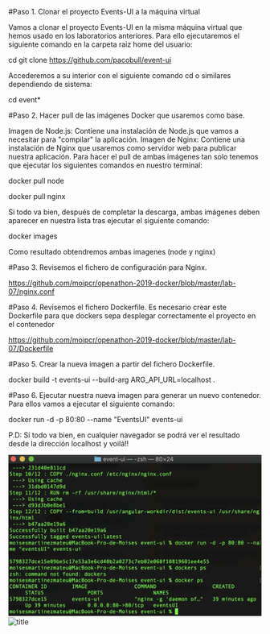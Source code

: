 #Paso 1. Clonar el proyecto Events-UI a la máquina virtual

Vamos a clonar el proyecto Events-UI en la misma máquina virtual que hemos usado en los laboratorios anteriores. Para ello ejecutaremos el siguiente comando en la carpeta raiz home del usuario:

cd
git clone https://github.com/pacobull/event-ui

Accederemos a su interior con el siguiente comando cd o similares dependiendo de sistema:

cd event*

#Paso 2. Hacer pull de las imágenes Docker que usaremos como base.

Imagen de Node.js: Contiene una instalación de Node.js que vamos a necesitar para "compilar" la aplicación.
Imagen de Nginx: Contiene una instalación de Nginx que usaremos como servidor web para publicar nuestra aplicación.
Para hacer el pull de ambas imágenes tan solo tenemos que ejecutar los siguientes comandos en nuestro terminal:

docker pull node

docker pull nginx

Si todo va bien, después de completar la descarga, ambas imágenes deben aparecer en nuestra lista tras ejecutar el siguiente comando:

docker images

Como resultado obtendremos ambas imagenes (node y nginx)


#Paso 3. Revisemos el fichero de configuración para Nginx.

https://github.com/moipcr/openathon-2019-docker/blob/master/lab-07/nginx.conf

#Paso 4. Revisemos el fichero Dockerfile.
Es necesario crear este Dockerfile para que dockers sepa desplegar correctamente el proyecto en el contenedor

https://github.com/moipcr/openathon-2019-docker/blob/master/lab-07/Dockerfile

#Paso 5. Crear la nueva imagen a partir del fichero Dockerfile.

docker build -t events-ui --build-arg ARG_API_URL=localhost .

#Paso 6. Ejecutar nuestra nueva imagen para generar un nuevo contenedor.
Para ellos vamos a ejecutar el siguiente comando:

docker run -d -p 80:80 --name "EventsUI" events-ui

P.D: Si todo va bien, en cualquier navegador se podrá ver el resultado desde la dirección localhost 
y voilá!!

![title](https://github.com/moipcr/openathon-2019-docker/blob/master/lab-07/Captura0.png)
![title](https://github.com/moipcr/openathon-2019-docker/blob/master/lab-07/Captura1.png)
